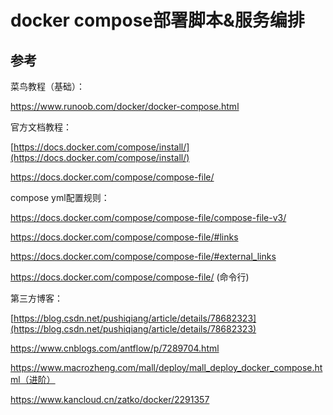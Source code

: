 # docker compose部署脚本&服务编排









## 参考

菜鸟教程（基础）：

https://www.runoob.com/docker/docker-compose.html

官方文档教程：

[https://docs.docker.com/compose/install/](https://docs.docker.com/compose/install/)

https://docs.docker.com/compose/compose-file/

compose yml配置规则：

https://docs.docker.com/compose/compose-file/compose-file-v3/

https://docs.docker.com/compose/compose-file/#links

https://docs.docker.com/compose/compose-file/#external_links

https://docs.docker.com/compose/compose-file/ (命令行)

第三方博客：

[https://blog.csdn.net/pushiqiang/article/details/78682323](https://blog.csdn.net/pushiqiang/article/details/78682323)

https://www.cnblogs.com/antflow/p/7289704.html

https://www.macrozheng.com/mall/deploy/mall_deploy_docker_compose.html（进阶）

https://www.kancloud.cn/zatko/docker/2291357






